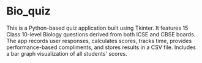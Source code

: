 # Bio_quiz
This is a Python-based quiz application built using Tkinter. It features 15 Class 10-level Biology questions derived from both ICSE and CBSE boards. The app records user responses, calculates scores, tracks time, provides performance-based compliments, and stores results in a CSV file. Includes a bar graph visualization of all students' scores.
